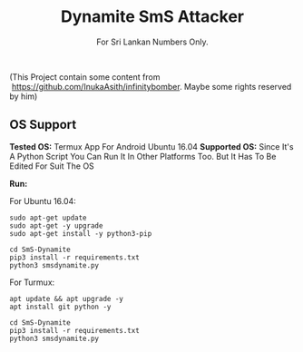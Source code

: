 <h1 align="center">Dynamite SmS Attacker</h1>
<p align="center">For Sri Lankan Numbers Only.</p><br>

(This Project contain some content from  https://github.com/InukaAsith/infinitybomber. Maybe some rights reserved by him)<br>
## OS Support
**Tested OS:**
Termux App For Android
Ubuntu 16.04
**Supported OS:**
Since It's A Python Script You Can Run It In Other Platforms Too. But It Has To Be Edited For Suit The OS

**Run:** 

For Ubuntu 16.04:
```
sudo apt-get update
sudo apt-get -y upgrade
sudo apt-get install -y python3-pip

cd SmS-Dynamite
pip3 install -r requirements.txt
python3 smsdynamite.py
```

For Turmux:
```
apt update && apt upgrade -y
apt install git python -y

cd SmS-Dynamite
pip3 install -r requirements.txt
python3 smsdynamite.py
```
